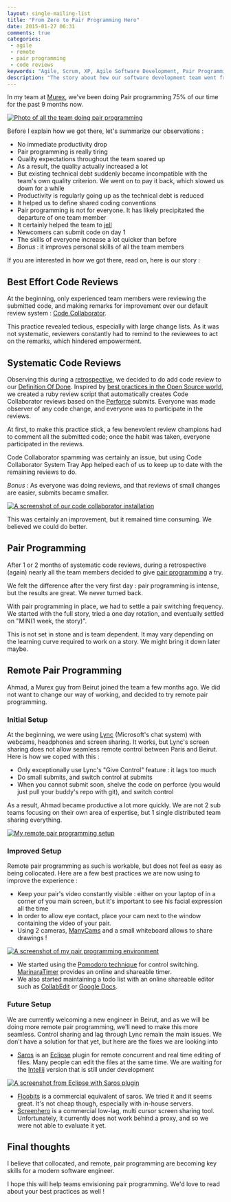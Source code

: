 ```yaml
---
layout: single-mailing-list
title: "From Zero to Pair Programming Hero"
date: 2015-01-27 06:31
comments: true
categories:
 - agile
 - remote
 - pair programming
 - code reviews
keywords: "Agile, Scrum, XP, Agile Software Development, Pair Programming, Remote Pair Programming, Distributed Work, Distributed Workplace, Distributed Team"
description: "The story about how our software development team went from not reviewing code to local and remote pair-programming 75% of our time"
---
```

In my team at [Murex](http://www.murex.com), we've been doing Pair programming 75% of our time for the past 9 months now.

[![Photo of all the team doing pair programming]({{site.url}}{{site.baseurl}}/imgs/2015-01-27-from-zero-to-pair-programming-hero/real-teamwork.resized.JPG)]({{site.url}}/imgs/2015-01-27-from-zero-to-pair-programming-hero/real-teamwork.JPG)

Before I explain how we got there, let's summarize our observations :

* No immediate productivity drop
* Pair programming is really tiring
* Quality expectations throughout the team soared up
* As a result, the quality actually increased a lot
* But existing technical debt suddenly became incompatible with the team's own quality criterion. We went on to pay it back, which slowed us down for a while
* Productivity is regularly going up as the technical debt is reduced
* It helped us to define shared coding conventions
* Pair programming is not for everyone. It has likely precipitated the departure of one team member
* It certainly helped the team to [jell](http://www.hans-eric.com/2007/08/13/is-your-team-jelled/)
* Newcomers can submit code on day 1
* The skills of everyone increase a lot quicker than before
* _Bonus_ : it improves personal skills of all the team members

If you are interested in how we got there, read on, here is our story :

## Best Effort Code Reviews

At the beginning, only experienced team members were reviewing the submitted code, and making remarks for improvement over our default review system : [Code Collaborator](http://smartbear.com/product/collaborator/overview/).

This practice revealed tedious, especially with large change lists. As it was not systematic, reviewers constantly had to remind to the reviewees to act on the remarks, which hindered empowerment.

## Systematic Code Reviews

Observing this during a [retrospective](/how-we-introduced-efficient-agile-retrospectives/), we decided to do add code review to our [Definition Of Done](https://www.scrum.org/Resources/Scrum-Glossary/Definition-of-Done). Inspired by [best practices in the Open Source world](http://producingoss.com/en/setting-tone.html#code-review), we created a ruby review script that automatically creates Code Collaborator reviews based on the [Perforce](www.perforce.com) submits. Everyone was made observer of any code change, and everyone was to participate in the reviews.

At first, to make this practice stick, a few benevolent review champions had to comment all the submitted code; once the habit was taken, everyone participated in the reviews.

Code Collaborator spamming was certainly an issue, but using Code Collaborator System Tray App helped each of us to keep up to date with the remaining reviews to do.

_Bonus_ : As everyone was doing reviews, and that reviews of small changes are easier, submits became smaller.

[![A screenshot of our code collaborator installation]({{site.url}}{{site.baseurl}}/imgs/2015-01-27-from-zero-to-pair-programming-hero/code-collaborator.resized.png)]({{site.url}}/imgs/2015-01-27-from-zero-to-pair-programming-hero/code-collaborator.png)

This was certainly an improvement, but it remained time consuming. We believed we could do better.

## Pair Programming

After 1 or 2 months of systematic code reviews, during a retrospective (again) nearly all the team members decided to give [pair programming](http://blogs.sourceallies.com/2011/03/pair-programming-101/) a try.

We felt the difference after the very first day : pair programming is intense, but the results are great. We never turned back.

With pair programming in place, we had to settle a pair switching frequency. We started with the full story, tried a one day rotation, and eventually settled on "MIN(1 week, the story)".

This is not set in stone and is team dependent. It may vary depending on the learning curve required to work on a story. We might bring it down later maybe.

## Remote Pair Programming

Ahmad, a Murex guy from Beirut joined the team a few months ago. We did not want to change our way of working, and decided to try remote pair programming.

### Initial Setup

At the beginning, we were using [Lync](http://products.office.com/en-us/Lync/lync-2013-video-conferencing-meeting-software) (Microsoft's chat system) with webcams, headphones and screen sharing. It works, but Lync's screen sharing does not allow seamless remote control between Paris and Beirut. Here is how we coped with this :

* Only exceptionally use Lync's "Give Control" feature : it lags too much
* Do small submits, and switch control at submits
* When you cannot submit soon, shelve the code on perforce (you would just pull your buddy's repo with git), and switch control

As a result, Ahmad became productive a lot more quickly. We are not 2 sub teams focusing on their own area of expertise, but 1 single distributed team sharing everything.

[![My remote pair programming setup]({{site.url}}{{site.baseurl}}/imgs/2015-01-27-from-zero-to-pair-programming-hero/remote-pairing-setup.resized.jpg)]({{site.url}}/imgs/2015-01-27-from-zero-to-pair-programming-hero/remote-pairing-setup.jpg)

### Improved Setup

Remote pair programming as such is workable, but does not feel as easy as being collocated. Here are a few best practices we are now using to improve the experience :

* Keep your pair's video constantly visible : either on your laptop of in a corner of you main screen, but it's important to see his facial expression all the time
* In order to allow eye contact, place your cam next to the window containing the video of your pair.
* Using 2 cameras, [ManyCams](http://download.manycam.com/) and a small whiteboard allows to share drawings !

[![A screenshot of my pair programming environment]({{site.url}}{{site.baseurl}}/imgs/2015-01-27-from-zero-to-pair-programming-hero/remote-pairing-screenshot.resized.jpg)]({{site.url}}/imgs/2015-01-27-from-zero-to-pair-programming-hero/remote-pairing-screenshot.jpg)

* We started using the [Pomodoro technique](http://pomodorotechnique.com/) for control switching. [MarinaraTimer](http://www.marinaratimer.com/) provides an online and shareable timer.
* We also started maintaining a todo list with an online shareable editor such as [CollabEdit](http://collabedit.com/) or [Google Docs](https://docs.google.com/).

### Future Setup

We are currently welcoming a new engineer in Beirut, and as we will be doing more remote pair programming, we'll need to make this more seamless. Control sharing and lag through Lync remain the main issues. We don't have a solution for that yet, but here are the fixes we are looking into

* [Saros](http://www.saros-project.org/) is an [Eclipse](https://eclipse.org/) plugin for remote concurrent and real time editing of files. Many people can edit the files at the same time. We are waiting for the [Intellij](https://www.jetbrains.com/idea/) version that is still under development

[![A screenshot from Eclipse with Saros plugin]({{site.url}}{{site.baseurl}}/imgs/2015-01-27-from-zero-to-pair-programming-hero/saros.resized.png)](http://www.saros-project.org/screenshots)

* [Floobits](https://floobits.com/) is a commercial equivalent of saros. We tried it and it seems great. It's not cheap though, especially with in-house servers.
* [Screenhero](https://screenhero.com/) is a commercial low-lag, multi cursor screen sharing tool. Unfortunately, it currently does not work behind a proxy, and so we were not able to evaluate it yet.

## Final thoughts

I believe that collocated, and remote, pair programming are becoming key skills for a modern software engineer.

I hope this will help teams envisioning pair programming. We'd love to read about your best practices as well !
